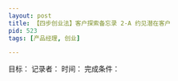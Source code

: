 ```yaml
---
layout: post
title: 【四步创业法】客户探索备忘录 2-A 约见潜在客户
pid: 523
tags: [产品经理, 创业]

---
```


目标：
记录者：
时间：
完成条件：


